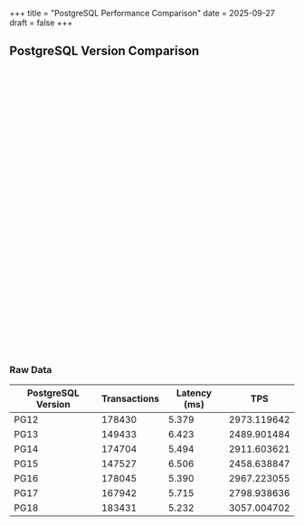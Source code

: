 +++
title = "PostgreSQL Performance Comparison"
date = 2025-09-27
draft = false
+++

## PostgreSQL Version Comparison

<div style="height: 500px;">
    <canvas id="performanceChart"></canvas>
</div>
<script src="https://cdn.jsdelivr.net/npm/chart.js"></script>

### Raw Data

| PostgreSQL Version | Transactions | Latency (ms) | TPS |
|-------------------|--------------|--------------|-----|
| PG12 | 178430 | 5.379 | 2973.119642 |
| PG13 | 149433 | 6.423 | 2489.901484 |
| PG14 | 174704 | 5.494 | 2911.603621 |
| PG15 | 147527 | 6.506 | 2458.638847 |
| PG16 | 178045 | 5.390 | 2967.223055 |
| PG17 | 167942 | 5.715 | 2798.938636 |
| PG18 | 183431 | 5.232 | 3057.004702 |

<script>
document.addEventListener('DOMContentLoaded', function() {
    const ctx = document.getElementById('performanceChart');
    const data = {
        labels: ['PG12', 'PG13', 'PG14', 'PG15', 'PG16', 'PG17', 'PG18'],
        datasets: [
            {
                label: 'Transactions Processed',
                data: [178430,149433,174704,147527,178045,167942,183431],
                borderColor: 'rgb(255, 99, 132)',
                backgroundColor: 'rgba(255, 99, 132, 0.5)',
                yAxisID: 'y'
            },
            {
                label: 'Latency Average (ms)',
                data: [5.379,6.423,5.494,6.506,5.390,5.715,5.232],
                borderColor: 'rgb(54, 162, 235)',
                backgroundColor: 'rgba(54, 162, 235, 0.5)',
                yAxisID: 'y1'
            },
            {
                label: 'TPS',
                data: [2973.119642,2489.901484,2911.603621,2458.638847,2967.223055,2798.938636,3057.004702],
                borderColor: 'rgb(75, 192, 192)',
                backgroundColor: 'rgba(75, 192, 192, 0.5)',
                yAxisID: 'y2'
            }
        ]
    };

    const config = {
        type: 'bar',
        data: data,
        options: {
            responsive: true,
            interaction: {
                mode: 'index',
                intersect: false,
            },
            stacked: false,
            scales: {
                y: {
                    type: 'linear',
                    display: true,
                    position: 'left',
                    title: {
                        display: true,
                        text: 'Transactions'
                    }
                },
                y1: {
                    type: 'linear',
                    display: true,
                    position: 'right',
                    title: {
                        display: true,
                        text: 'Latency (ms)'
                    },
                    grid: {
                        drawOnChartArea: false
                    }
                },
                y2: {
                    type: 'linear',
                    display: true,
                    position: 'right',
                    title: {
                        display: true,
                        text: 'TPS'
                    },
                    grid: {
                        drawOnChartArea: false
                    }
                }
            }
        }
    };

    new Chart(ctx, config);
});
</script>
